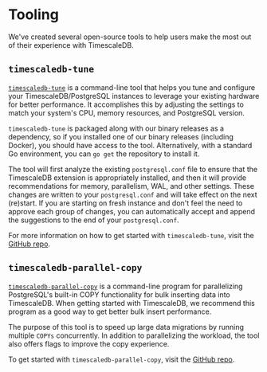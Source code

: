 # Tooling

We've created several open-source tools to help users make the most out of their experience with TimescaleDB.

## `timescaledb-tune` 

[`timescaledb-tune`][tstune] is a command-line tool that helps you tune and configure your TimescaleDB/PostgreSQL instances to leverage your existing hardware for better performance. It accomplishes this by adjusting the settings to match your system's CPU, memory resources, and PostgreSQL version.

`timescaledb-tune` is packaged along with our binary releases as a dependency, so if you installed one of our binary releases (including Docker), you should have access to the tool. Alternatively, with a standard Go environment, you can `go get` the repository to install it.

The tool will first analyze the existing `postgresql.conf` file to ensure that the TimescaleDB extension is appropriately installed, and then it will provide recommendations for memory, parallelism, WAL, and other settings. These changes are written to your `postgresql.conf` and will take effect on the next (re)start. If you are starting on fresh instance and don't feel the need to approve each group of changes, you can automatically accept and append the suggestions to the end of your `postgresql.conf`.

For more information on how to get started with `timescaledb-tune`, visit the [GitHub repo][github-tstune].

## `timescaledb-parallel-copy` 

[`timescaledb-parallel-copy`][tscopy] is a command-line program for parallelizing PostgreSQL's built-in COPY functionality for bulk inserting data into TimescaleDB. When getting started with TimescaleDB, we recommend this program as a good way to get better bulk insert performance.

The purpose of this tool is to speed up large data migrations by running multiple `COPYs` concurrently. In addition to parallelizing the workload, the tool also offers flags to improve the copy experience.

To get started with `timescaledb-parallel-copy`, visit the [GitHub repo][tscopy].

[tstune]: https://github.com/timescale/timescaledb-tune
[github-tstune]: https://github.com/timescale/timescaledb-tune
[tscopy]: https://github.com/timescale/timescaledb-parallel-copy
